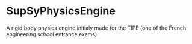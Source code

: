 # SupSyPhysicsEngine
A rigid body physics engine initialy made for the TIPE (one of the French engineering school entrance exams)
